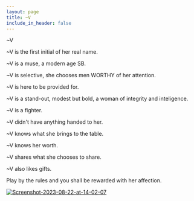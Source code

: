 ```yaml
---
layout: page
title: ~V
include_in_header: false
---
```


~V

~V is the first initial of her real name.

~V is a muse, a modern age SB.

~V is selective, she chooses men WORTHY of her attention.

~V is here to be provided for.

~V is a stand-out, modest but bold, a woman of integrity and inteligence.

~V is a fighter.

~V didn't have anything handed to her.

~V knows what she brings to the table.

~V knows her worth.

~V shares what she chooses to share.

~V also likes gifts.

Play by the rules and you shall be rewarded with her affection.

<a href="https://ibb.co/PN5LwMc"><img src="https://i.ibb.co/PN5LwMc/Screenshot-2023-08-22-at-14-02-07.png" alt="Screenshot-2023-08-22-at-14-02-07" border="0"></a>




